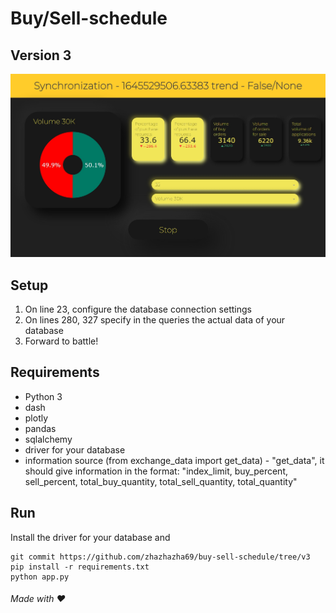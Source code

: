 # Buy/Sell-schedule 
## Version 3
![Screenshot](https://github.com/zhazhazha69/buy-sell-schedule/blob/v3/Screenshot.jpg?raw=true)

## Setup
1. On line 23, configure the database connection settings
2. On lines 280, 327 specify in the queries the actual data of your database
3. Forward to battle!

## Requirements
- Python 3
- dash
- plotly
- pandas
- sqlalchemy
- driver for your database
- information source (from exchange_data import get_data) - "get_data", it should give information in the format: "index_limit, buy_percent, sell_percent, total_buy_quantity, total_sell_quantity, total_quantity"

## Run
Install the driver for your database and
```
git commit https://github.com/zhazhazha69/buy-sell-schedule/tree/v3
pip install -r requirements.txt 
python app.py 
```

###### Made with ♥️